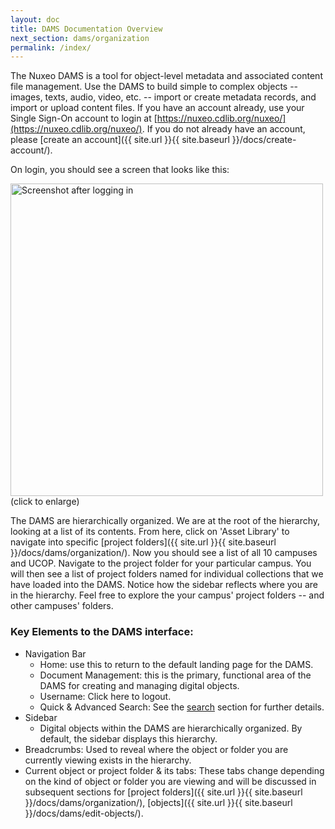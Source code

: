 ```yaml
---
layout: doc
title: DAMS Documentation Overview
next_section: dams/organization
permalink: /index/
---
```


The Nuxeo DAMS is a tool for object-level metadata and associated content file management. Use the DAMS to build simple to complex objects -- images, texts, audio, video, etc. -- import or create metadata records, and import or upload content files. If you have an account already, use your Single Sign-On account to login at [https://nuxeo.cdlib.org/nuxeo/](https://nuxeo.cdlib.org/nuxeo/). If you do not already have an account, please [create an account]({{ site.url }}{{ site.baseurl }}/docs/create-account/).

On login, you should see a screen that looks like this: 

<a class="img-popup" href="{{ site.url }}{{ site.baseurl }}/images/1_on-login.png">
  <img src="{{ site.url }}{{ site.baseurl }}/images/1_on-login.png" alt="Screenshot after logging in" style="width: 500px">
</a>
<br>(click to enlarge)

The DAMS are hierarchically organized. We are at the root of the hierarchy, looking at a list of its contents. From here, click on 'Asset Library' to navigate into specific [project folders]({{ site.url }}{{ site.baseurl }}/docs/dams/organization/). Now you should see a list of all 10 campuses and UCOP. Navigate to the project folder for your particular campus. You will then see a list of project folders named for individual collections that we have loaded into the DAMS. Notice how the sidebar reflects where you are in the hierarchy. Feel free to explore the your campus' project folders -- and other campuses' folders. 

### Key Elements to the DAMS interface:

- Navigation Bar
  - Home: use this to return to the default landing page for the DAMS.
  - Document Management: this is the primary, functional area of the DAMS for creating and managing digital objects.
  - Username: Click here to logout.
  - Quick & Advanced Search: See the [search]() section for further details. 
- Sidebar
  - Digital objects within the DAMS are hierarchically organized. By default, the sidebar displays this hierarchy.
- Breadcrumbs: Used to reveal where the object or folder you are currently viewing exists in the hierarchy.
- Current object or project folder & its tabs: These tabs change depending on the kind of object or folder you are viewing and will be discussed in subsequent sections for [project folders]({{ site.url }}{{ site.baseurl }}/docs/dams/organization/), [objects]({{ site.url }}{{ site.baseurl }}/docs/dams/edit-objects/).